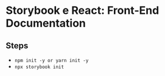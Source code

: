 # Storybook e React: Front-End Documentation

## Steps 
- `npm init -y or yarn init -y`
- `npx storybook init`
